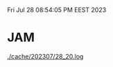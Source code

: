 Fri Jul 28 08:54:05 PM EEST 2023
# JAM
<a href='./cache/202307/28_20.log'>./cache/202307/28_20.log</a>
